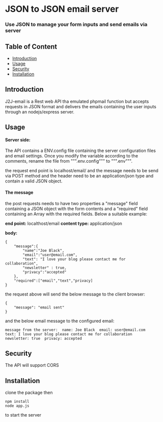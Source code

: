 # JSON to JSON email server
### Use JSON to manage your form inputs and send emails via server

## Table of Content

* [Introduction](#Introduction)
* [Usage](#Usage)
* [Security](#Security)
* [Installation](#Installation)

## Introduction
J2J-email is a Rest web API tha emulated phpmail function but accepts requests in JSON format and delivers the emails containing the user inputs through an nodejs/express server.

## Usage

#### Server side:
The API contains a ENV.config file containing the server configuration files and email settings. Once you modify the variable according to the comments, rename the file from """.env.config""" to """.env""".

the request end point is localhost/email/ and the message needs to be send via POST method and the header need to be an application/json type and contain a valid JSON object.

#### The message
the post requests needs to have two properties a "message" field containing a JSON object with the form contents and a "required" field containing an Array with the required fields. Below a suitable example:

**end point:**  localthost/email 
**content type:** application/json 

**body:**
```
{
    "message":{
        "name":"Joe Black",
        "email":"user@email.com",
        "text": "I love your blog please contact me for collaboration",
        "newsletter" : true,
        "privacy":"accepted"
    },
    "required":["email","text","privacy]
}
```

the request above will send the below message to the client browser:
```
{
    "message": "email sent"
}
```
and the below email message to the configured email:
```
message from the server:  name: Joe Black  email: user@email.com  text: I love your blog please contact me for collaboration  newsletter: true  privacy: accepted 
```
## Security
The API will support CORS


## Installation

clone the package then 
```
npm install
node app.js
```
to start the server
